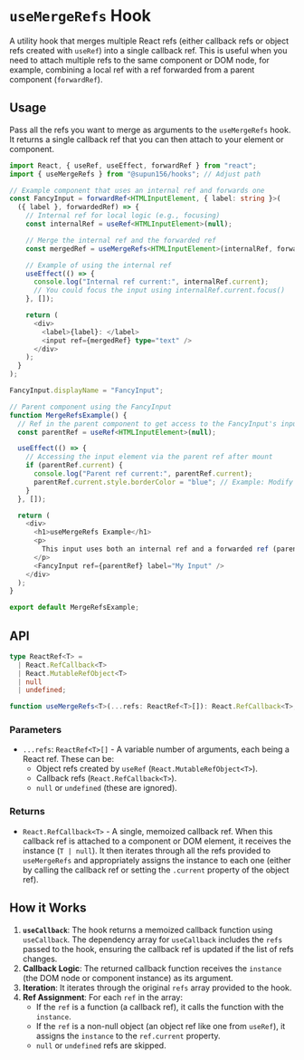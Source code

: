 # `useMergeRefs` Hook

A utility hook that merges multiple React refs (either callback refs or object refs created with `useRef`) into a single callback ref. This is useful when you need to attach multiple refs to the same component or DOM node, for example, combining a local ref with a ref forwarded from a parent component (`forwardRef`).

## Usage

Pass all the refs you want to merge as arguments to the `useMergeRefs` hook. It returns a single callback ref that you can then attach to your element or component.

```typescript
import React, { useRef, useEffect, forwardRef } from "react";
import { useMergeRefs } from "@supun156/hooks"; // Adjust path

// Example component that uses an internal ref and forwards one
const FancyInput = forwardRef<HTMLInputElement, { label: string }>(
  ({ label }, forwardedRef) => {
    // Internal ref for local logic (e.g., focusing)
    const internalRef = useRef<HTMLInputElement>(null);

    // Merge the internal ref and the forwarded ref
    const mergedRef = useMergeRefs<HTMLInputElement>(internalRef, forwardedRef);

    // Example of using the internal ref
    useEffect(() => {
      console.log("Internal ref current:", internalRef.current);
      // You could focus the input using internalRef.current.focus()
    }, []);

    return (
      <div>
        <label>{label}: </label>
        <input ref={mergedRef} type="text" />
      </div>
    );
  }
);

FancyInput.displayName = "FancyInput";

// Parent component using the FancyInput
function MergeRefsExample() {
  // Ref in the parent component to get access to the FancyInput's input element
  const parentRef = useRef<HTMLInputElement>(null);

  useEffect(() => {
    // Accessing the input element via the parent ref after mount
    if (parentRef.current) {
      console.log("Parent ref current:", parentRef.current);
      parentRef.current.style.borderColor = "blue"; // Example: Modify style
    }
  }, []);

  return (
    <div>
      <h1>useMergeRefs Example</h1>
      <p>
        This input uses both an internal ref and a forwarded ref (parentRef).
      </p>
      <FancyInput ref={parentRef} label="My Input" />
    </div>
  );
}

export default MergeRefsExample;
```

## API

```typescript
type ReactRef<T> =
  | React.RefCallback<T>
  | React.MutableRefObject<T>
  | null
  | undefined;

function useMergeRefs<T>(...refs: ReactRef<T>[]): React.RefCallback<T>;
```

### Parameters

- `...refs`: `ReactRef<T>[]` - A variable number of arguments, each being a React ref. These can be:
  - Object refs created by `useRef` (`React.MutableRefObject<T>`).
  - Callback refs (`React.RefCallback<T>`).
  - `null` or `undefined` (these are ignored).

### Returns

- `React.RefCallback<T>` - A single, memoized callback ref. When this callback ref is attached to a component or DOM element, it receives the instance (`T | null`). It then iterates through all the refs provided to `useMergeRefs` and appropriately assigns the instance to each one (either by calling the callback ref or setting the `.current` property of the object ref).

## How it Works

1.  **`useCallback`**: The hook returns a memoized callback function using `useCallback`. The dependency array for `useCallback` includes the `refs` passed to the hook, ensuring the callback ref is updated if the list of refs changes.
2.  **Callback Logic**: The returned callback function receives the `instance` (the DOM node or component instance) as its argument.
3.  **Iteration**: It iterates through the original `refs` array provided to the hook.
4.  **Ref Assignment**: For each `ref` in the array:
    - If the `ref` is a function (a callback ref), it calls the function with the `instance`.
    - If the `ref` is a non-null object (an object ref like one from `useRef`), it assigns the `instance` to the `ref.current` property.
    - `null` or `undefined` refs are skipped.

```

```
